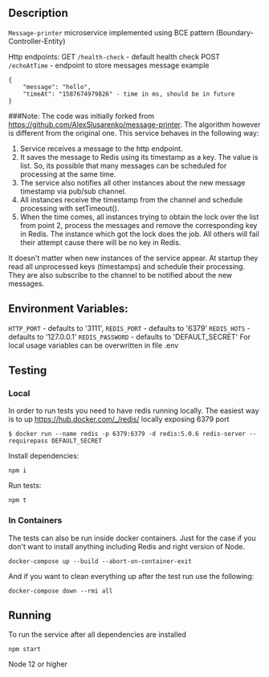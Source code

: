 ## Description
`Message-printer` microservice implemented using BCE pattern (Boundary-Controller-Entity)

Http endpoints:
GET  `/health-check` - default health check
POST `/echoAtTime` - endpoint to store messages
message example
```
{
    "message": "hello",
    "timeAt": "1587674979826" - time in ms, should be in future 
}
```
###Note:
The code was initially forked from https://github.com/AlexSlusarenko/message-printer.
The algorithm however is different from the original one. This service behaves in the following way:
1. Service receives a message to the http endpoint.
2. It saves the message to Redis using its timestamp as a key. The value is list. So, its possible that many messages can 
be scheduled for processing at the same time.
3. The service also notifies all other instances about the new message timestamp via pub/sub channel.
4. All instances receive the timestamp from the channel and schedule processing with setTimeout().
5. When the time comes, all instances trying to obtain the lock over the list from point 2, process the messages and 
remove the corresponding key in Redis. The instance which got the lock does the job. All others will fail their attempt
cause there will be no key in Redis.

It doesn't matter when new instances of the service appear. At startup they read all unprocessed keys (timestamps) and 
schedule their processing. They are also subscribe to the channel to be notified about the new messages. 
## Environment Variables:
`HTTP_PORT` - defaults to '3111',
`REDIS_PORT` - defaults to '6379'
`REDIS_HOTS` - defaults to '127.0.0.1'
`REDIS_PASSWORD` - defaults to 'DEFAULT_SECRET'
For local usage variables can be overwritten in file .env

## Testing
### Local 
In order to run tests you need to have redis running locally. The easiest way is to up https://hub.docker.com/_/redis/
locally exposing 6379 port
``` 
$ docker run --name redis -p 6379:6379 -d redis:5.0.6 redis-server --requirepass DEFAULT_SECRET
```
Install dependencies:
```
npm i
```
Run tests:
```
npm t
```
### In Containers
The tests can also be run inside docker containers. Just for the case if you don't want to install anything including
Redis and right version of Node.
```
docker-compose up --build --abort-on-container-exit
```
And if you want to clean everything up after the test run use the following:
```
docker-compose down --rmi all
```
## Running
To run the service after all dependencies are installed
```
npm start
```
Node 12 or higher